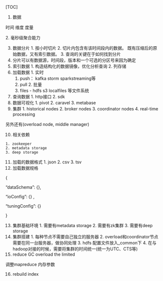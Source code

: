 [TOC]

  1. 数据

时间 维度 度量

2\. 毫秒级聚合能力

  3. 数据分片 
    1. 按小时切片
    2. 切片内包含有该时间段内的数据。 既有压缩后的原始数据，又有索引数据。
    3. 查询的关键在于如何找到分片
  4. 分片可以有数据源，时间段，版本和一个可选的分区号来因为确定
  5. 索引数据 
    1. 构造结构化的数据镜像，优化分析查询
    2. 列存储
  6. 加载数据 
    1. 实时 
      1. push： kafka storm sparkstreaming等
      2. pull
    2. 批量 
      1. files - hdfs s3 localfiles 等文件系统
  7. 查询数据 
    1. http接口
    2. sdk
  8. 数据可视化 
    1. pivot
    2. caravel
    3. metabase
  9. 集群 
    1. historical nodes
    2. broker nodes
    3. coordinator nodes
    4. real-time processing 

另外还有(overload node, middle manager)

  10. 相关依赖  

    1. zookeeper
    2. metadata storage
    3. deep storage
  11. 加载的数据格式 
    1. json
    2. csv
    3. tsv
  12. 加载数据规格

{

“dataSchema”: {},

“ioConfig”: {} ,

“tuningConfig”: {}

}

  13. 集群基础环境 
    1. 需要有metadata storage
    2. 需要有zk集群
    3. 需要有deep storage
  14. 集群搭建 
    1. 每种节点不需要自己独立的服务器
    2. overload和coordinator节点需要在同一台服务器，做协同处理
    3. hdfs 配置文件放入_common下
    4. 在与hadoop对接的时候，需要将集群的时间统一(统一为UTC、CTS等)
  15. reduce GC overload the limited

调整mapreduce 内存参数

  16. rebuild index

